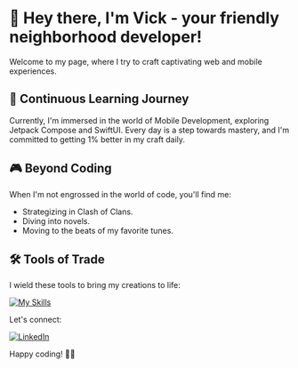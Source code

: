 # 👋 Hey there, I'm Vick - your friendly neighborhood developer!

Welcome to my page, where I try to craft captivating web and mobile experiences.

## 🌱 Continuous Learning Journey

Currently, I'm immersed in the world of Mobile Development, exploring Jetpack Compose and SwiftUI. Every day is a step towards mastery, and I'm committed to getting 1% better in my craft daily.

## 🎮 Beyond Coding

When I'm not engrossed in the world of code, you'll find me:

- Strategizing in Clash of Clans.
- Diving into novels.
- Moving to the beats of my favorite tunes.

## 🛠️ Tools of Trade

I wield these tools to bring my creations to life:

[![My Skills](https://skillicons.dev/icons?i=html,css,js,vscode,androidstudio,dart,flutter,kotlin,swift,MongoDB)](https://skillicons.dev)

Let's connect:

[![LinkedIn](https://img.shields.io/badge/LinkedIn-0077B5?style=for-the-badge&logo=linkedin&logoColor=white)](https://linkedin.com/in/victor-kilyungi) 

Happy coding! 🚧✨
